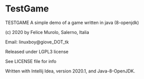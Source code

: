 # TestGame
 TESTGAME
 A simple demo of a game written in java (8-openjdk)
 
 (c) 2020 by Felice Murolo, Salerno, Italia
 
 Email: linuxboy@giove_DOT_tk
 
 Released under LGPL3 license
 
 See LICENSE file for info 



Written with Intellij Idea, version 2020.1, and Java-8-OpenJDK.

